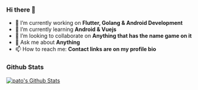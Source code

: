 ### Hi there 👋

- 🔭 I’m currently working on <b>Flutter, Golang & Android Development </b>
- 🌱 I’m currently learning <b> Android & Vuejs</b>
- 👯 I’m looking to collaborate on <b>Anything that has the name game on it</b>
- 💬 Ask me about <b>Anything</b>
- 📫 How to reach me: <b>Contact links are on my profile bio</b>

<!--
**Iampato/Iampato** is a ✨ _special_ ✨ repository because its `README.md` (this file) appears on your GitHub profile.

Here are some ideas to get you started:

- 🔭 I’m currently working on ...
- 🌱 I’m currently learning ...
- 👯 I’m looking to collaborate on ...
- 🤔 I’m looking for help with ...
- 💬 Ask me about ...
- 📫 How to reach me: ...
- 😄 Pronouns: ...
- ⚡ Fun fact: ...
-->

### Github Stats

[![pato's Github Stats](https://github-readme-stats.vercel.app/api?username=Iampato&count_private=true&theme=default&show_icons=true)](https://github.com/Iampato)
